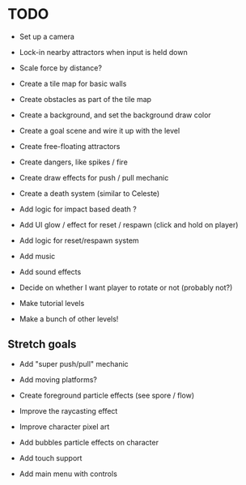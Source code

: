 # TODO

- Set up a camera
- Lock-in nearby attractors when input is held down
- Scale force by distance?
- Create a tile map for basic walls
- Create obstacles as part of the tile map
- Create a background, and set the background draw color
- Create a goal scene and wire it up with the level
- Create free-floating attractors
- Create dangers, like spikes / fire 
- Create draw effects for push / pull mechanic
- Create a death system (similar to Celeste)
- Add logic for impact based death ?
- Add UI glow / effect for reset / respawn (click and hold on player)
- Add logic for reset/respawn system
- Add music
- Add sound effects

- Decide on whether I want player to rotate or not (probably not?)

- Make tutorial levels
- Make a bunch of other levels!

## Stretch goals

- Add "super push/pull" mechanic
- Add moving platforms?

- Create foreground particle effects (see spore / flow)
- Improve the raycasting effect
- Improve character pixel art
- Add bubbles particle effects on character

- Add touch support

- Add main menu with controls
